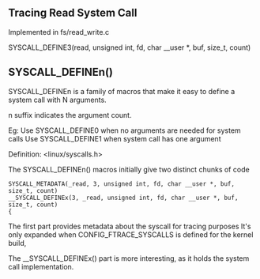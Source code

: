 Tracing Read System Call
--------------------------

Implemented in fs/read_write.c

SYSCALL_DEFINE3(read, unsigned int, fd, char __user *, buf, size_t, count)

SYSCALL_DEFINEn()
--------------------

SYSCALL_DEFINEn is a family of macros that make it easy to define a system call with N arguments.

n suffix indicates the argument count.

Eg: Use SYSCALL_DEFINE0 when no arguments are needed for system calls
    Use SYSCALL_DEFINE1 when system call has one argument

Definition: <linux/syscalls.h>

The SYSCALL_DEFINEn() macros initially give two distinct chunks of code

    SYSCALL_METADATA(_read, 3, unsigned int, fd, char __user *, buf, size_t, count)
    __SYSCALL_DEFINEx(3, _read, unsigned int, fd, char __user *, buf, size_t, count)
    {

The first part provides metadata about the syscall for tracing purposes
    It's only expanded when CONFIG_FTRACE_SYSCALLS is defined for the kernel build,

The __SYSCALL_DEFINEx() part is more interesting, as it holds the system call implementation.


